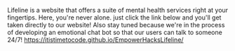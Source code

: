 Lifeline is a website that offers a suite of mental health services right at your fingertips. Here, you're never alone. just click the link below and you'll get taken directly to our website! 
Also stay tuned because we're in the process of developing an emotional chat bot so that our users can talk to someone 24/7!
https://itistimetocode.github.io/EmpowerHacksLifeline/ 
